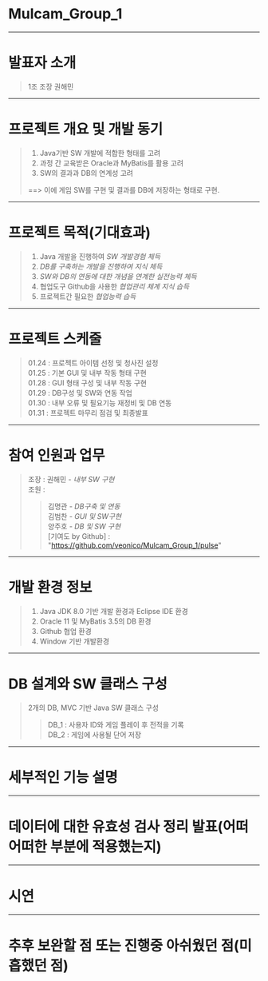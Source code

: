 # Mulcam_Group_1
---
# 발표자 소개 
> 1조 조장 권해민
---
# 프로젝트 개요 및 개발 동기
> 1. Java기반 SW 개발에 적합한 형태를 고려 
> 2. 과정 간 교육받은 Oracle과 MyBatis를 활용 고려
> 3. SW의 결과과 DB의 연계성 고려
>
> ==> 이에 게임 SW를 구현 및 결과를 DB에 저장하는 형태로 구현.
---
# 프로젝트 목적(기대효과)
> 1. Java 개발을 진행하여 *SW 개발경험 체득*
> 2. *DB를 구축하는 개발을 진행하여 지식 체득*
> 3. *SW와 DB의 연동에 대한 개념을 연계한 실전능력 체득*
> 4. 협업도구 Github을 사용한 *협업관리 체계 지식 습득*
> 5. 프로젝트간 필요한 *협업능력 습득*
---
# 프로젝트 스케줄
> 01.24 : 프로젝트 아이템 선정 및 청사진 설정  
> 01.25 : 기본 GUI 및 내부 작동 형태 구현  
> 01.28 : GUI 형태 구성 및 내부 작동 구현  
> 01.29 : DB구성 및 SW와 연동 작업  
> 01.30 : 내부 오류 및 필요기능 재정비 및 DB 연동  
> 01.31 : 프로젝트 마무리 점검 및 최종발표
---
# 참여 인원과 업무
> 조장 : 권해민 - *내부 SW 구현*  
> 조원 :   
>>김명관 - *DB구축 및 연동*  
>>김범찬 - *GUI 및 SW구현*  
>>양주호 - *DB 및 SW 구현*   
>> [기여도 by Github] : "https://github.com/veonico/Mulcam_Group_1/pulse"
---
# 개발 환경 정보
> 1. Java JDK 8.0 기반 개발 환경과 Eclipse IDE 환경
> 2. Oracle 11 및 MyBatis 3.5의 DB 환경
> 3. Github 협업 환경
> 4. Window 기반 개발환경
---
# DB 설계와 SW 클래스 구성
> 2개의 DB, MVC 기반 Java SW 클래스 구성
>> DB_1 : 사용자 ID와 게임 플레이 후 전적을 기록  
>> DB_2 : 게임에 사용될 단어 저장  
>> 
>>
>>
>>
>>
---
# 세부적인 기능 설명 
---
# 데이터에 대한 유효성 검사 정리 발표(어떠어떠한 부분에 적용했는지)
---
# 시연
---
# 추후 보완할 점 또는 진행중 아쉬웠던 점(미흡했던 점)
